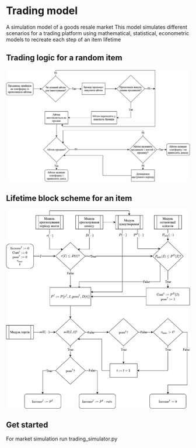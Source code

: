 # Trading model
A simulation model of a goods resale market
This model simulates different scenarios for a trading platform using mathematical, statistical, econometric models to recreate each step of an item lifetime

## Trading logic for a random item
![Picture1](https://github.com/yuliaya/trading_model/blob/master/process_diag.png)

## Lifetime block scheme for an item
![Picture2](https://github.com/yuliaya/trading_model/blob/master/imitation_diag.png)

## Get started
For market simulation run trading_simulator.py
